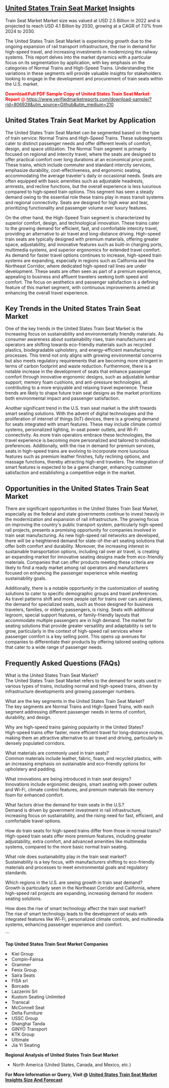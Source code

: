 <h2><a href="https://www.verifiedmarketreports.com/download-sample/?rid=806928&amp;utm_source=Github&amp;utm_medium=210" target="_blank">United States Train Seat Market</a> Insights</h2><p>Train Seat Market Market size was valued at USD 2.5 Billion in 2022 and is projected to reach USD 4.1 Billion by 2030, growing at a CAGR of 7.0% from 2024 to 2030.</p><p><p>The United States Train Seat Market is experiencing growth due to the ongoing expansion of rail transport infrastructure, the rise in demand for high-speed travel, and increasing investments in modernizing the railway systems. This report delves into the market dynamics with a particular focus on its segmentation by application, with key emphasis on the categories of Normal Trains and High-Speed Trains. Understanding the variations in these segments will provide valuable insights for stakeholders looking to engage in the development and procurement of train seats within the U.S. market. <p><span class=""><span style="color: #ff0000;"><strong>Download Full PDF Sample Copy of United States Train Seat Market Report</strong> @ </span><a href="https://www.verifiedmarketreports.com/download-sample/?rid=806928&amp;utm_source=Github&amp;utm_medium=210" target="_blank">https://www.verifiedmarketreports.com/download-sample/?rid=806928&amp;utm_source=Github&amp;utm_medium=210</a></span></p></p><h2>United States Train Seat Market by Application</h2><p>The United States Train Seat Market can be segmented based on the type of train service: Normal Trains and High-Speed Trains. These subsegments cater to distinct passenger needs and offer different levels of comfort, design, and space utilization. The Normal Train segment is primarily focused on regional and intercity travel, where the seats are designed to offer practical comfort over long durations at an economical price point. These trains, which include commuter and standard intercity services, emphasize durability, cost-effectiveness, and ergonomic seating, accommodating the average traveler's daily or occasional needs. Seats are often equipped with basic amenities such as adjustable headrests, armrests, and recline functions, but the overall experience is less luxurious compared to high-speed train options. This segment has seen a steady demand owing to the essential role these trains play in mass transit systems and regional connectivity. Seats are designed for high wear and tear, prioritizing functionality and passenger volume over luxury features.</p><p>On the other hand, the High-Speed Train segment is characterized by superior comfort, design, and technological innovation. These trains cater to the growing demand for efficient, fast, and comfortable intercity travel, providing an alternative to air travel and long-distance driving. High-speed train seats are typically designed with premium materials, offering greater space, adjustability, and innovative features such as built-in charging ports, multimedia systems, and superior ergonomics for extended travel comfort. As demand for faster travel options continues to increase, high-speed train systems are expanding, especially in regions such as California and the Northeast Corridor, where dedicated high-speed rail lines are under development. These seats are often seen as part of a premium experience, appealing to business and affluent travelers seeking both speed and comfort. The focus on aesthetics and passenger satisfaction is a defining feature of this market segment, with continuous improvements aimed at enhancing the overall travel experience.</p><h2>Key Trends in the United States Train Seat Market</h2><p>One of the key trends in the United States Train Seat Market is the increasing focus on sustainability and environmentally friendly materials. As consumer awareness about sustainability rises, train manufacturers and operators are shifting towards eco-friendly materials such as recycled plastics, biodegradable upholstery, and energy-efficient manufacturing processes. This trend not only aligns with growing environmental concerns but also meets regulatory requirements that are becoming more stringent in terms of carbon footprint and waste reduction. Furthermore, there is a notable increase in the development of seats that enhance passenger comfort through innovative ergonomic designs, such as adjustable lumbar support, memory foam cushions, and anti-pressure technologies, all contributing to a more enjoyable and relaxing travel experience. These trends are likely to shape future train seat designs as the market prioritizes both environmental impact and passenger satisfaction.</p><p>Another significant trend in the U.S. train seat market is the shift towards smart seating solutions. With the advent of digital technologies and the proliferation of internet of things (IoT) devices, there is a growing demand for seats integrated with smart features. These may include climate control systems, personalized lighting, in-seat power outlets, and Wi-Fi connectivity. As more train operators embrace these technologies, the travel experience is becoming more personalized and tailored to individual preferences. Additionally, with the rise in demand for premium services, seats in high-speed trains are evolving to incorporate more luxurious features such as premium leather finishes, fully reclining options, and massage functions, thereby attracting high-end travelers. The integration of smart features is expected to be a game changer, enhancing customer satisfaction and establishing a competitive edge in the market.</p><h2>Opportunities in the United States Train Seat Market</h2><p>There are significant opportunities in the United States Train Seat Market, especially as the federal and state governments continue to invest heavily in the modernization and expansion of rail infrastructure. The growing focus on improving the country's public transport system, particularly high-speed rail projects, presents a promising opportunity for companies involved in train seat manufacturing. As new high-speed rail networks are developed, there will be a heightened demand for state-of-the-art seating solutions that offer both comfort and durability. Moreover, the increasing interest in sustainable transportation options, including rail over air travel, is creating an expanding market for innovative seating designs made from eco-friendly materials. Companies that can offer products meeting these criteria are likely to find a ready market among rail operators and manufacturers focused on enhancing the passenger experience while meeting sustainability goals.</p><p>Additionally, there is a notable opportunity in the customization of seating solutions to cater to specific demographic groups and travel preferences. As travel patterns shift and more people opt for trains over cars and planes, the demand for specialized seats, such as those designed for business travelers, families, or elderly passengers, is rising. Seats with additional legroom, special support features, or family-friendly layouts that accommodate multiple passengers are in high demand. The market for seating solutions that provide greater versatility and adaptability is set to grow, particularly in the context of high-speed rail services where passenger comfort is a key selling point. This opens up avenues for companies to differentiate their products by offering tailored seating options that cater to a wide range of passenger needs.</p><h2>Frequently Asked Questions (FAQs)</h2><p>What is the United States Train Seat Market? <br> The United States Train Seat Market refers to the demand for seats used in various types of trains, including normal and high-speed trains, driven by infrastructure developments and growing passenger numbers.</p><p>What are the key segments in the United States Train Seat Market? <br> The key segments are Normal Trains and High-Speed Trains, with each segment addressing different passenger needs in terms of comfort, durability, and design.</p><p>Why are high-speed trains gaining popularity in the United States? <br> High-speed trains offer faster, more efficient travel for long-distance routes, making them an attractive alternative to air travel and driving, particularly in densely populated corridors.</p><p>What materials are commonly used in train seats? <br> Common materials include leather, fabric, foam, and recycled plastics, with an increasing emphasis on sustainable and eco-friendly options for upholstery and padding.</p><p>What innovations are being introduced in train seat designs? <br> Innovations include ergonomic designs, smart seating with power outlets and Wi-Fi, climate control features, and premium materials like memory foam for enhanced comfort.</p><p>What factors drive the demand for train seats in the U.S.? <br> Demand is driven by government investment in rail infrastructure, increasing focus on sustainability, and the rising need for fast, efficient, and comfortable travel options.</p><p>How do train seats for high-speed trains differ from those in normal trains? <br> High-speed train seats offer more premium features, including greater adjustability, extra comfort, and advanced amenities like multimedia systems, compared to the more basic normal train seating.</p><p>What role does sustainability play in the train seat market? <br> Sustainability is a key focus, with manufacturers shifting to eco-friendly materials and processes to meet environmental goals and regulatory standards.</p><p>Which regions in the U.S. are seeing growth in train seat demand? <br> Growth is particularly seen in the Northeast Corridor and California, where high-speed rail projects are expanding, increasing demand for modern seating solutions.</p><p>How does the rise of smart technology affect the train seat market? <br> The rise of smart technology leads to the development of seats with integrated features like Wi-Fi, personalized climate controls, and multimedia systems, enhancing passenger experience and comfort.</p>```</p><p><strong>Top United States Train Seat Market Companies</strong></p><div data-test-id=""><p><li> Kiel Group</li><li> Compin-Fainsa</li><li> Grammer</li><li> Fenix Group</li><li> Saira Seats</li><li> FISA srl</li><li> Borcade</li><li> Lazzerini Srl</li><li> Kustom Seating Unlimited</li><li> Transcal</li><li> McConnell Seat</li><li> Delta Furniture</li><li> USSC Group</li><li> Shanghai Tanda</li><li> GINYO Transport</li><li> KTK Group</li><li> Ultimate</li><li> Jia Yi Seating</li></p><div><strong>Regional Analysis of&nbsp;United States Train Seat Market</strong></div><ul><li dir="ltr"><p dir="ltr">North America&nbsp;(United States, Canada, and Mexico, etc.)</p></li></ul><p><strong>For More Information or Query, Visit @&nbsp;</strong><strong><a href="https://www.verifiedmarketreports.com/product/train-seat-market/?utm_source=Github&amp;utm_medium=210" target="_blank">United States Train Seat Market Insights Size And Forecast</a></strong></p></div>
